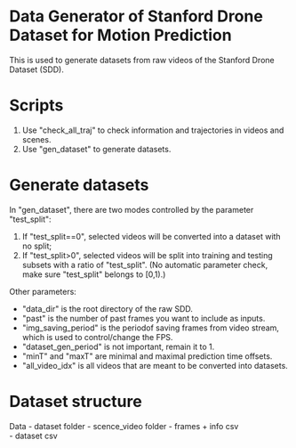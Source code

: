# Data Generator of Stanford Drone Dataset for Motion Prediction
This is used to generate datasets from raw videos of the Stanford Drone Dataset (SDD).

# Scripts
1. Use "check_all_traj" to check information and trajectories in videos and scenes.
2. Use "gen_dataset" to generate datasets.

# Generate datasets
In "gen_dataset", there are two modes controlled by the parameter "test_split":
1. If "test_split==0", selected videos will be converted into a dataset with no split;
2. If "test_split>0",  selected videos will be split into training and testing subsets with a ratio of "test_split".
(No automatic parameter check, make sure "test_split" belongs to [0,1).)

Other parameters:
- "data_dir" is the root directory of the raw SDD.
- "past" is the number of past frames you want to include as inputs.
- "img_saving_period" is the periodof saving frames from video stream, which is used to control/change the FPS.
- "dataset_gen_period" is not important, remain it to 1.
- "minT" and "maxT" are minimal and maximal prediction time offsets.
- "all_video_idx" is all videos that are meant to be converted into datasets. 

# Dataset structure
Data - dataset folder - scence_video folder - frames + info csv\
                      - dataset csv
